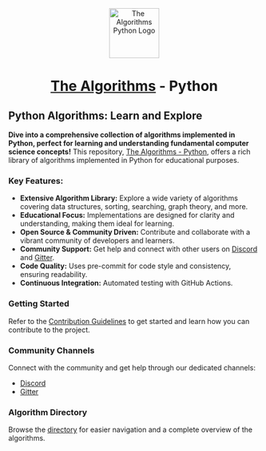 <div align="center">
<!-- Title: -->
  <a href="https://github.com/TheAlgorithms/">
    <img src="https://raw.githubusercontent.com/TheAlgorithms/website/1cd824df116b27029f17c2d1b42d81731f28a920/public/logo.svg" height="100" alt="The Algorithms Python Logo">
  </a>
  <h1><a href="https://github.com/TheAlgorithms/">The Algorithms</a> - Python</h1>
</div>

## Python Algorithms: Learn and Explore

**Dive into a comprehensive collection of algorithms implemented in Python, perfect for learning and understanding fundamental computer science concepts!**  This repository, [The Algorithms - Python](https://github.com/TheAlgorithms/Python), offers a rich library of algorithms implemented in Python for educational purposes.

### Key Features:

*   **Extensive Algorithm Library:**  Explore a wide variety of algorithms covering data structures, sorting, searching, graph theory, and more.
*   **Educational Focus:**  Implementations are designed for clarity and understanding, making them ideal for learning.
*   **Open Source & Community Driven:** Contribute and collaborate with a vibrant community of developers and learners.
*   **Community Support:**  Get help and connect with other users on [Discord](https://the-algorithms.com/discord) and [Gitter](https://gitter.im/TheAlgorithms/community).
*   **Code Quality:** Uses pre-commit for code style and consistency, ensuring readability.
*   **Continuous Integration:**  Automated testing with GitHub Actions.

### Getting Started

Refer to the [Contribution Guidelines](CONTRIBUTING.md) to get started and learn how you can contribute to the project.

### Community Channels

Connect with the community and get help through our dedicated channels:

*   [Discord](https://the-algorithms.com/discord)
*   [Gitter](https://gitter.im/TheAlgorithms/community)

### Algorithm Directory

Browse the [directory](DIRECTORY.md) for easier navigation and a complete overview of the algorithms.
